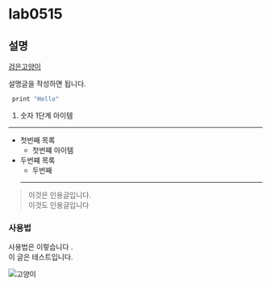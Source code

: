 # lab0515

## 설명

[검은고양이](http://softwareblackcat.com/)

설명글을 작성하면 됩니다.  

~~~C
 print "Hello"
 ~~~

1.  숫자 1단계 아이템

************************
* 첫번째 목록
  - 첫번쨰 아이템
* 두번쨰 목록
  + 두번째 
  ********************

>이것은 인용글입니다.  
이것도 인용글입니다

### 사용법
사용법은 이렇습니다
.  
이 글은 테스트입니다.


![고양이](https://github.com/unicorn.png "twillight")
